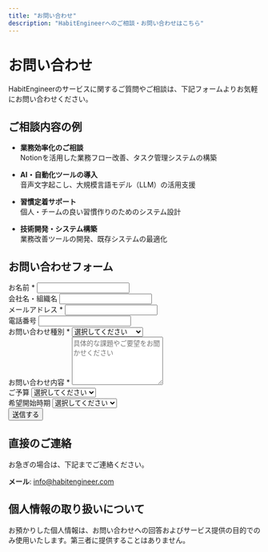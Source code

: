 ```yaml
---
title: "お問い合わせ"
description: "HabitEngineerへのご相談・お問い合わせはこちら"
---
```


# お問い合わせ

HabitEngineerのサービスに関するご質問やご相談は、下記フォームよりお気軽にお問い合わせください。

## ご相談内容の例

- **業務効率化のご相談**  
  Notionを活用した業務フロー改善、タスク管理システムの構築

- **AI・自動化ツールの導入**  
  音声文字起こし、大規模言語モデル（LLM）の活用支援

- **習慣定着サポート**  
  個人・チームの良い習慣作りのためのシステム設計

- **技術開発・システム構築**  
  業務改善ツールの開発、既存システムの最適化

## お問い合わせフォーム

<form class="contact-form" name="contact" method="POST" data-netlify="true">
  <div class="form-group">
    <label for="name">お名前 <span class="required">*</span></label>
    <input type="text" id="name" name="name" required>
  </div>

  <div class="form-group">
    <label for="company">会社名・組織名</label>
    <input type="text" id="company" name="company">
  </div>

  <div class="form-group">
    <label for="email">メールアドレス <span class="required">*</span></label>
    <input type="email" id="email" name="email" required>
  </div>

  <div class="form-group">
    <label for="phone">電話番号</label>
    <input type="tel" id="phone" name="phone">
  </div>

  <div class="form-group">
    <label for="subject">お問い合わせ種別 <span class="required">*</span></label>
    <select id="subject" name="subject" required>
      <option value="">選択してください</option>
      <option value="service-inquiry">サービスについて</option>
      <option value="consultation">業務改善の相談</option>
      <option value="development">開発・システム構築</option>
      <option value="support">技術サポート</option>
      <option value="other">その他</option>
    </select>
  </div>

  <div class="form-group">
    <label for="message">お問い合わせ内容 <span class="required">*</span></label>
    <textarea id="message" name="message" rows="6" placeholder="具体的な課題やご要望をお聞かせください" required></textarea>
  </div>

  <div class="form-group">
    <label for="budget">ご予算</label>
    <select id="budget" name="budget">
      <option value="">選択してください</option>
      <option value="under-100k">10万円未満</option>
      <option value="100k-300k">10万円〜30万円</option>
      <option value="300k-500k">30万円〜50万円</option>
      <option value="500k-1m">50万円〜100万円</option>
      <option value="over-1m">100万円以上</option>
      <option value="monthly">月額契約希望</option>
      <option value="undecided">未定</option>
    </select>
  </div>

  <div class="form-group">
    <label for="timeline">希望開始時期</label>
    <select id="timeline" name="timeline">
      <option value="">選択してください</option>
      <option value="asap">できるだけ早く</option>
      <option value="1month">1ヶ月以内</option>
      <option value="3months">3ヶ月以内</option>
      <option value="6months">6ヶ月以内</option>
      <option value="flexible">時期は相談</option>
    </select>
  </div>

  <div class="form-submit">
    <button type="submit" class="button button-primary">送信する</button>
  </div>
</form>

## 直接のご連絡

お急ぎの場合は、下記までご連絡ください。

**メール**: info@habitengineer.com

## 個人情報の取り扱いについて

お預かりした個人情報は、お問い合わせへの回答およびサービス提供の目的でのみ使用いたします。第三者に提供することはありません。